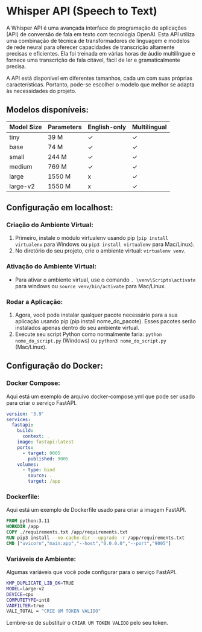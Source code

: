 # Whisper API (Speech to Text)

A Whisper API é uma avançada interface de programação de aplicações (API) de conversão de fala em texto com tecnologia OpenAI. Esta API utiliza uma combinação de técnica de transformadores de linguagem e modelos de rede neural para oferecer capacidades de transcrição altamente precisas e eficientes. Ela foi treinada em várias horas de áudio multilíngue e fornece uma transcrição de fala citável, fácil de ler e gramaticalmente precisa. 

A API está disponível em diferentes tamanhos, cada um com suas próprias características. Portanto, pode-se escolher o modelo que melhor se adapta às necessidades do projeto.

## Modelos disponíveis:

| Model Size | Parameters | English-only | Multilingual |
| --- | --- | --- | --- |
| tiny | 39 M | ✓ | ✓ |
| base | 74 M | ✓ | ✓ |
| small | 244 M | ✓ | ✓ |
| medium | 769 M | ✓ | ✓ |
| large | 1550 M | x | ✓ |
| large-v2 | 1550 M | x | ✓ |

## Configuração em localhost:

### Criação do Ambiente Virtual:

1. Primeiro, instale o módulo virtualenv usando pip (`pip install virtualenv` para Windows ou `pip3 install virtualenv` para Mac/Linux).
2. No diretório do seu projeto, crie o ambiente virtual: `virtualenv venv`.

### Ativação do Ambiente Virtual:

- Para ativar o ambiente virtual, use o comando `. \venv\Scripts\activate` para windows ou `source venv/bin/activate` para Mac/Linux.
  
### Rodar a Aplicação:

1. Agora, você pode instalar qualquer pacote necessário para a sua aplicação usando pip (pip install nome_do_pacote). Esses pacotes serão instalados apenas dentro do seu ambiente virtual.
2. Execute seu script Python como normalmente faria: `python nome_do_script.py` (Windows) ou `python3 nome_do_script.py` (Mac/Linux).

## Configuração do Docker:

### Docker Compose:

Aqui está um exemplo de arquivo docker-compose.yml que pode ser usado para criar o serviço FastAPI.

```yaml
version: '3.9'
services:
  fastapi:
    build: 
      context: .
    image: fastapi:latest
    ports:
      - target: 9005
        published: 9005
    volumes:
      - type: bind
        source: .
        target: /app 
```

### Dockerfile:

Aqui está um exemplo de Dockerfile usado para criar a imagem FastAPI.

```Dockerfile
FROM python:3.11
WORKDIR /app
COPY ./requirements.txt /app/requirements.txt
RUN pip3 install --no-cache-dir --upgrade -r /app/requirements.txt
CMD ["uvicorn","main:app","--host","0.0.0.0","--port","9005"]
```
### Variáveis de Ambiente:

Algumas variáveis que você pode configurar para o serviço FastAPI. 

```bash
KMP_DUPLICATE_LIB_OK=TRUE
MODEL=large-v2
DEVICE=cpu
COMPUTETYPE=int8
VADFILTER=true
VALI_TOTAL = "CRIE UM TOKEN VALIDO"
```

Lembre-se de substituir o `CRIAR UM TOKEN VALIDO` pelo seu token.